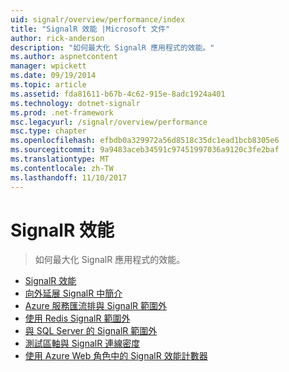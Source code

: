 ```yaml
---
uid: signalr/overview/performance/index
title: "SignalR 效能 |Microsoft 文件"
author: rick-anderson
description: "如何最大化 SignalR 應用程式的效能。"
ms.author: aspnetcontent
manager: wpickett
ms.date: 09/19/2014
ms.topic: article
ms.assetid: fda81611-b67b-4c62-915e-8adc1924a401
ms.technology: dotnet-signalr
ms.prod: .net-framework
msc.legacyurl: /signalr/overview/performance
msc.type: chapter
ms.openlocfilehash: efbdb0a329972a56d8518c35dc1ead1bcb8305e6
ms.sourcegitcommit: 9a9483aceb34591c97451997036a9120c3fe2baf
ms.translationtype: MT
ms.contentlocale: zh-TW
ms.lasthandoff: 11/10/2017
---
```

<a name="signalr-performance"></a>SignalR 效能
====================
> 如何最大化 SignalR 應用程式的效能。


- [SignalR 效能](signalr-performance.md)
- [向外延展 SignalR 中簡介](scaleout-in-signalr.md)
- [Azure 服務匯流排與 SignalR 範圍外](scaleout-with-windows-azure-service-bus.md)
- [使用 Redis SignalR 範圍外](scaleout-with-redis.md)
- [與 SQL Server 的 SignalR 範圍外](scaleout-with-sql-server.md)
- [測試區軸與 SignalR 連線密度](signalr-connection-density-testing-with-crank.md)
- [使用 Azure Web 角色中的 SignalR 效能計數器](using-signalr-performance-counters-in-an-azure-web-role.md)
